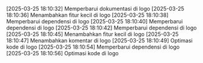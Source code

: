 [2025-03-25 18:10:32] Memperbarui dokumentasi di logo
[2025-03-25 18:10:36] Menambahkan fitur kecil di logo
[2025-03-25 18:10:38] Memperbarui dependensi di logo
[2025-03-25 18:10:40] Memperbarui dependensi di logo
[2025-03-25 18:10:42] Memperbarui dependensi di logo
[2025-03-25 18:10:45] Menambahkan fitur kecil di logo
[2025-03-25 18:10:47] Menambahkan komentar di logo
[2025-03-25 18:10:49] Optimasi kode di logo
[2025-03-25 18:10:54] Memperbarui dependensi di logo
[2025-03-25 18:10:56] Optimasi kode di logo
